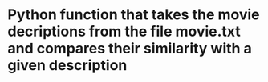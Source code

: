 # Python function that takes the movie decriptions from the file movie.txt and compares their similarity with a given description
